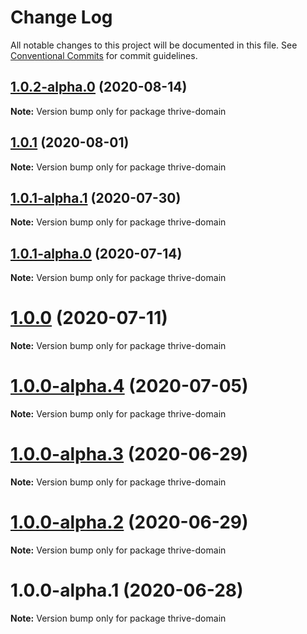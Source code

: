 # Change Log

All notable changes to this project will be documented in this file.
See [Conventional Commits](https://conventionalcommits.org) for commit guidelines.

## [1.0.2-alpha.0](https://github.com/serverless-nextjs/serverless-next.js/compare/thrive-domain@1.0.1...thrive-domain@1.0.2-alpha.0) (2020-08-14)

**Note:** Version bump only for package thrive-domain

## [1.0.1](https://github.com/serverless-nextjs/serverless-next.js/compare/thrive-domain@1.0.1-alpha.1...thrive-domain@1.0.1) (2020-08-01)

**Note:** Version bump only for package thrive-domain

## [1.0.1-alpha.1](https://github.com/serverless-nextjs/serverless-next.js/compare/thrive-domain@1.0.1-alpha.0...thrive-domain@1.0.1-alpha.1) (2020-07-30)

**Note:** Version bump only for package thrive-domain

## [1.0.1-alpha.0](https://github.com/serverless-nextjs/serverless-next.js/compare/thrive-domain@1.0.0...thrive-domain@1.0.1-alpha.0) (2020-07-14)

**Note:** Version bump only for package thrive-domain

# [1.0.0](https://github.com/serverless-nextjs/serverless-next.js/compare/thrive-domain@1.0.0-alpha.4...thrive-domain@1.0.0) (2020-07-11)

**Note:** Version bump only for package thrive-domain

# [1.0.0-alpha.4](https://github.com/serverless-nextjs/serverless-next.js/compare/thrive-domain@1.0.0-alpha.3...thrive-domain@1.0.0-alpha.4) (2020-07-05)

**Note:** Version bump only for package thrive-domain

# [1.0.0-alpha.3](https://github.com/serverless-nextjs/serverless-next.js/compare/thrive-domain@1.0.0-alpha.2...thrive-domain@1.0.0-alpha.3) (2020-06-29)

**Note:** Version bump only for package thrive-domain

# [1.0.0-alpha.2](https://github.com/serverless-nextjs/serverless-next.js/compare/thrive-domain@1.0.0-alpha.1...thrive-domain@1.0.0-alpha.2) (2020-06-29)

**Note:** Version bump only for package thrive-domain

# 1.0.0-alpha.1 (2020-06-28)

**Note:** Version bump only for package thrive-domain
